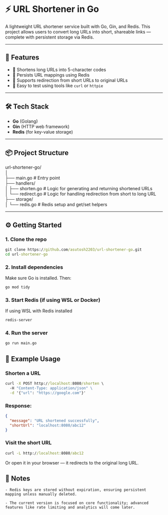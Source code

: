 # ⚡ URL Shortener in Go

A lightweight URL shortener service built with Go, Gin, and Redis. This project allows users to convert long URLs into short, shareable links — complete with persistent storage via Redis.

---

## 🚀 Features

- 🔗 Shortens long URLs into 5-character codes
- 💾 Persists URL mappings using Redis
- 🔁 Supports redirection from short URLs to original URLs
- 🧪 Easy to test using tools like `curl` or `httpie`

---

## 🛠 Tech Stack

- **Go** (Golang)
- **Gin** (HTTP web framework)
- **Redis** (for key-value storage)

---

## 📦 Project Structure

url-shortener-go/  
│  
├── main.go # Entry point  
├── handlers/  
│ ├── shorten.go # Logic for generating and returning shortened URLs  
│ └── redirect.go # Logic for handling redirection from short to long URL  
├── storage/  
│ └── redis.go # Redis setup and get/set helpers


---

## ⚙️ Getting Started

### 1. Clone the repo

``` cmd
git clone https://github.com/asutosh2203/url-shortener-go.git
cd url-shortener-go
```

### 2. Install dependencies

Make sure Go is installed. Then:

```cmd
go mod tidy
```

### 3. Start Redis (if using WSL or Docker)

If using WSL with Redis installed

```cmd
redis-server
```

### 4. Run the server

```cmd
go run main.go
```

## 🔁 Example Usage
### Shorten a URL

```cmd
curl -X POST http://localhost:8080/shorten \ 
  -H "Content-Type: application/json" \
  -d '{"url": "https://google.com"}'
```

### Response:

```json
{
  "message": "URL shortened successfully",
  "shortUrl": "localhost:8080/abc12"
}
```

### Visit the short URL

```cmd
curl -L http://localhost:8080/abc12
```

Or open it in your browser — it redirects to the original long URL.

## 📌 Notes

    - Redis keys are stored without expiration, ensuring persistent mapping unless manually deleted.

    - The current version is focused on core functionality; advanced features like rate limiting and analytics will come later.
